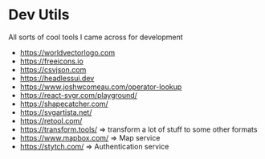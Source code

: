 # Dev Utils

All sorts of cool tools I came across for development

- https://worldvectorlogo.com
- https://freeicons.io
- https://csvjson.com
- https://headlessui.dev
- https://www.joshwcomeau.com/operator-lookup
- https://react-svgr.com/playground/
- https://shapecatcher.com/
- https://svgartista.net/
- https://retool.com/
- https://transform.tools/ => transform a lot of stuff to some other formats
- https://www.mapbox.com/ => Map service
- https://stytch.com/ => Authentication service
